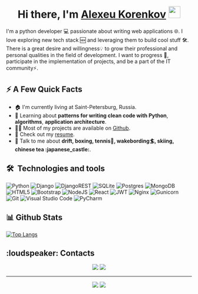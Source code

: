 <h1 align="center">Hi there, I'm <a href="#" target="_blank">Alexeu Korenkov</a> <img
src="https://github.com/blackcater/blackcater/raw/main/images/Hi.gif" height="32" /></h1>

<p>I'm a python developer 💻 passionate about writing web applications 🌐. I love exploring new tech stack 🆕 and leveraging them to build cool stuff 🛠️. There is a great desire and willingness💡 to grow their professional and personal qualities in the field of development. I want to progress 🤖, participate in the implementation of projects, and be a part of the IT community⚡.
</p>
<h2>⚡️ A Few Quick Facts</h2>
<ul>
<li>🏠 I'm currently living at Saint-Petersburg, Russia.</li>
<li>🧐 Learning about <strong>patterns for writing clean code with Python</strong>, <strong>algorithms</strong>, <strong>application architecture</strong>.</li>
<li>👨‍💻 Most of my projects are available on <a href="https://github.com/GodAlexK">Github</a>.</li>
<li>📙 Check out my <a href="https://spb.hh.ru/applicant/resumes/view?resume=3220aa14ff0cc752c20039ed1f797653527458" >resume</a>.</li>
<li>💬 Talk to me about <strong>drift, boxing, tennis🎾, wakebording🏄, skiing, chinese tea :japanese_castle:</strong>.</li>
</ul>

<h2> 🛠  Technologies and tools</h2>
  
![Python](https://img.shields.io/badge/python-3670A0?style=for-the-badge&logo=python&logoColor=ffdd54)
![Django](https://img.shields.io/badge/django-%23092E20.svg?style=for-the-badge&logo=django&logoColor=white)
![DjangoREST](https://img.shields.io/badge/DJANGO-REST-ff1709?style=for-the-badge&logo=django&logoColor=white&color=ff1709&labelColor=gray)
![SQLite](https://img.shields.io/badge/sqlite-%2307405e.svg?style=for-the-badge&logo=sqlite&logoColor=white)
![Postgres](https://img.shields.io/badge/postgres-%23316192.svg?style=for-the-badge&logo=postgresql&logoColor=white)
![MongoDB](https://img.shields.io/badge/MongoDB-%234ea94b.svg?style=for-the-badge&logo=mongodb&logoColor=white)
![HTML5](https://img.shields.io/badge/html5-%23E34F26.svg?style=for-the-badge&logo=html5&logoColor=white)
![Bootstrap](https://img.shields.io/badge/bootstrap-%238511FA.svg?style=for-the-badge&logo=bootstrap&logoColor=white)
![NodeJS](https://img.shields.io/badge/node.js-6DA55F?style=for-the-badge&logo=node.js&logoColor=white)
![React](https://img.shields.io/badge/react-%2320232a.svg?style=for-the-badge&logo=react&logoColor=%2361DAFB)
![JWT](https://img.shields.io/badge/JWT-black?style=for-the-badge&logo=JSON%20web%20tokens)
![Nginx](https://img.shields.io/badge/nginx-%23009639.svg?style=for-the-badge&logo=nginx&logoColor=white)
![Gunicorn](https://img.shields.io/badge/gunicorn-%298729.svg?style=for-the-badge&logo=gunicorn&logoColor=white)
![Git](https://img.shields.io/badge/git-%23F05033.svg?style=for-the-badge&logo=git&logoColor=white)
![Visual Studio Code](https://img.shields.io/badge/Visual%20Studio%20Code-0078d7.svg?style=for-the-badge&logo=visual-studio-code&logoColor=white)
![PyCharm](https://img.shields.io/badge/pycharm-143?style=for-the-badge&logo=pycharm&logoColor=black&color=black&labelColor=green)

<h2> 📊 Github Stats</h2>

[![Top Langs](https://github-readme-stats.vercel.app/api/top-langs/?username=GodAlexK&layout=compact)](https://github.com/GodAlexK/github-readme-stats) 

<h2> :loudspeaker: Contacts </h2>
<p align="center">
<a target="_blank" href="mailto:kenlexa97@gmail.com"><img src="https://img.shields.io/badge/-Gmail-D14836?style=for-the-badge&logo=Gmail&logoColor=white"></img></a>
<a target="_blank" href="https://t.me/Korenkov_AA"><img src="https://img.shields.io/badge/Telegram-2CA5E0?style=for-the-badge&logo=telegram&logoColor=white"></img></a>
</p>

<!-- badge_plugin_start -->

---
<p align="center">
<a href="https://github.com/GodAlexK" alt="https://github.com/GodAlexK"><img src="https://img.shields.io/static/v1?style=for-the-badge&label=CREATED%20BY&message=GodAlexK&color=000000"></a>
<a href="https://github.com/GodAlexK/GodAlexK/blob/main/LICENSE" alt="https://github.com/GodAlexK/GodAlexK/blob/main/LICENSE"><img src="https://img.shields.io/static/v1?style=for-the-badge&label=LICENSE&message=MIT&color=000000"></a>
</p>

<!-- badge_plugin_end -->

